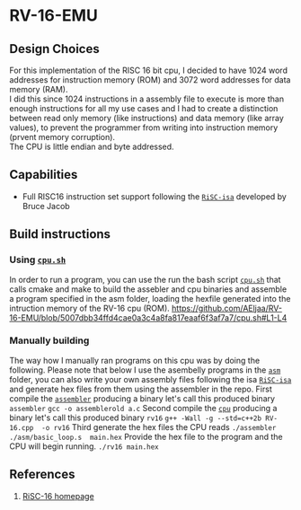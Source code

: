 # RV-16-EMU

## Design Choices
For this implementation of the RISC 16 bit cpu, I decided to have 1024 word addresses for instruction memory (ROM) and 3072 word addresses for data memory (RAM).<br/>
I did this since 1024 instructions in a assembly file to execute is more than enough instructions for all my use cases and I had to create a distinction between read only memory (like instructions) and data memory (like array values), to prevent the programmer from writing into instruction memory (prvent memory corruption).<br/>
The CPU is little endian and byte addressed.

## Capabilities
- Full RISC16 instruction set support following the [`RiSC-isa`](./docs/RiSC-isa.pdf) developed by Bruce Jacob

## Build instructions
### Using [`cpu.sh`](./cpu.sh)

In order to run a program, you can use the run the bash script [`cpu.sh`](./cpu.sh) that calls cmake and make to build the assebler and cpu binaries and assemble a program specified in the asm folder, loading the hexfile generated into the intruction memory of the RV-16 cpu (ROM).
https://github.com/AEljaa/RV-16-EMU/blob/5007dbb34ffd4cae0a3c4a8fa817eaaf6f3af7a7/cpu.sh#L1-L4

### Manually building

The way how I manually ran programs on this cpu was by doing the following. Please note that below I use the asembelly programs in the [`asm`](./asm/) folder, you can also write your own assembly files following the isa [`RiSC-isa`](./docs/RiSC-isa.pdf) and generate hex files from them using the assembler in the repo.
First compile the [`assembler`](./a.c) producing a binary let's call this produced binary `assembler`
`gcc -o assemblerold a.c`
Second compile the [`cpu`](./RV-16.cpp) producing a binary let's call this produced binary `rv16`
`g++ -Wall -g --std=c++2b RV-16.cpp  -o rv16`
Third generate the hex files the CPU reads 
`./assembler ./asm/basic_loop.s  main.hex`
Provide the hex file to the program and the CPU will begin running.
`./rv16 main.hex`

## References
1) [RiSC-16 homepage](https://user.eng.umd.edu/~blj/RiSC/)
